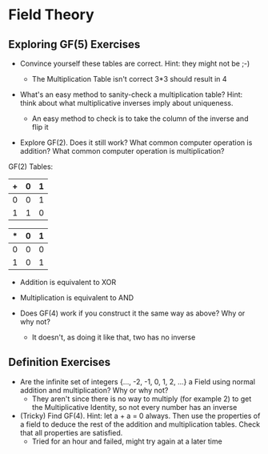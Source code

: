 # Field Theory

## Exploring GF(5) Exercises

- Convince yourself these tables are correct. Hint: they might not be ;-)
    - The Multiplication Table isn't correct 3*3 should result in 4
- What's an easy method to sanity-check a multiplication table? Hint: think about what multiplicative inverses imply about uniqueness.
    - An easy method to check is to take the column of the inverse and flip it


- Explore GF(2). Does it still work? What common computer operation is addition? What common computer operation is multiplication?

GF(2) Tables:

| + | 0 | 1 |
|---|---|---|
| 0 | 0 | 1 |
| 1 | 1 | 0 |

| * | 0 | 1 |
|---|---|---|
| 0 | 0 | 0 |
| 1 | 0 | 1 |

- Addition is equivalent to XOR
- Multiplication is equivalent to AND


- Does GF(4) work if you construct it the same way as above? Why or why not?
    - It doesn't, as doing it like that, two has no inverse


## Definition Exercises

- Are the infinite set of integers {..., -2, -1, 0, 1, 2, ...} a Field using normal addition and multiplication? Why or why not?
    - They aren't since there is no way to multiply (for example 2) to get the Multiplicative Identity, so not every number has an inverse
- (Tricky) Find GF(4). Hint: let a + a = 0 always. Then use the properties of a field to deduce the rest of the addition and multiplication tables. Check that all properties are satisfied.
    - Tried for an hour and failed, might try again at a later time